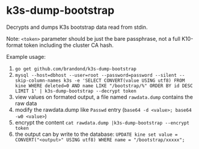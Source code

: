 # k3s-dump-bootstrap

Decrypts and dumps K3s bootstrap data read from stdin.

Note: `<token>` parameter should be just the bare passphrase, not a full K10-format token including the cluster CA hash.

Example usage:
1. `go get github.com/brandond/k3s-dump-bootstrap`
2. `mysql --host=dbhost --user=root --password=password --silent --skip-column-names k3s -e 'SELECT CONVERT(value USING utf8) FROM kine WHERE deleted=0 AND name LIKE "/bootstrap/%" ORDER BY id DESC LIMIT 1' | k3s-dump-bootstrap --decrypt token`
3. view values on formated output, a file named `rawdata.dump` contains the raw data
4. modify the rawdata.dump like `Passwd` entry (`base64 -d <value>; base64 -w0 <value>`)
5. encrypt the content `cat rawdata.dump |k3s-dump-bootstrap --encrypt token`
6. the output can by write to the database: `UPDATE kine set value = CONVERT("<output>" USING utf8) WHERE name = "/bootstrap/xxxxx";`

